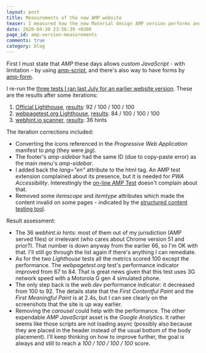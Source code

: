 ```yaml
---
layout: post
title: Measurements of the new AMP website
teaser: I measured how the new Material design AMP version performs and iterated based on the suggestions
date: 2020-04-30 23:56:39 +0300
page_id: amp-version-measurements
comments: true
category: blog
---
```

First I must state that _AMP_ these days allows _custom JavaScript_ - with limitation - by using [amp-script](https://amp.dev/documentation/guides-and-tutorials/develop/custom-javascript-tutorial/), and there's also way to have forms by [amp-form](https://amp.dev/documentation/components/amp-form/).

I re-run the [three tests I ran last July for an earlier website version](/blog/2019/07/16/website-progress/). These are the results after some iterations:
1. [Official Lighthouse](https://web.dev/measure), [results](https://lighthouse-dot-webdotdevsite.appspot.com/lh/html?url=https://csaba.page): 92 / 100 / 100 / 100
2. [webpagetest.org Lighthouse](https://www.webpagetest.org/lighthouse), [results](https://www.webpagetest.org/result/200430_M0_b8022c27ac7d0b53b9dac80500e810a5/): 84 / 100 / 100 / 100
3. [webhint.io scanner](https://webhint.io/scanner/), [results](https://webhint.io/scanner/4faa65f3-930d-4b96-a610-20f666d9556d): 36 hints

The iteration corrections included:

* Converting the icons referenced in the _Progressive Web Application_ manifest to _png_ (they were _jpg_).
* The footer's _amp-sidebar_ had the same ID (due to copy-paste error) as the main menu's _amp-sidebar_.
* I added back the _lang="en"_ attribute to the html tag. An AMP test extension complained about its presence, but it is needed for _PWA Accessibility_. Interestingly the [on-line AMP Test](https://search.google.com/test/amp) doesn't complain about that.
* Removed some _itemscope_ and _itemtype_ attributes which made the content invalid on some pages - indicated by the [structured content testing tool](https://search.google.com/structured-data/testing-tool).

Result assessment:

* The 36 _webhint.io_ hints: most of them out of my jurisdiction (AMP served files) or irrelevant (who cares about Chrome version 51 and prior?). That number is down anyway from the earlier 66, so I'm OK with that. I'll still go through the list again if there's anything I can remediate.
* As for the two _Lighthouse_ tests all the metrics scored 100 except the performance. The _webpagetest.org_ test's performance indicator improved from 67 to 84. That is great news given that this test uses 3G network speed with a Motorola G gen 4 simulated phone.
* The only step back is the _web.dev_ performance indicator: it decreased from 100 to 92. The details state that the _First Contentful Paint_ and the _First Meaningful Paint_ is at 2.4s, but I can see clearly on the screenshots that the site is up way earlier.
* Removing the _carousel_ could help with the performance. The other expendable _AMP JavaScript_ asset is the _Google Analytics_. It rather seems like those scripts are not loading async (possibly also because they are placed in the header instead of the usual bottom of the body placement). I'll keep thinking on how to improve further, the goal is always and still to reach a _100 / 100 / 100 / 100_ score.

